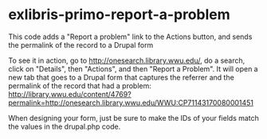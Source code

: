 # exlibris-primo-report-a-problem
This code adds a "Report a problem" link to the Actions button, and sends the permalink of the record to a Drupal form

To see it in action, go to http://onesearch.library.wwu.edu/, do a search, click on "Details", then "Actions", and then "Report a Problem".  It will open a new tab that goes to a Drupal form that captures the referrer and the permalink of the record that had a problem:
http://library.wwu.edu/content/4769?permalink=http://onesearch.library.wwu.edu/WWU:CP71143170080001451

When designing your form, just be sure to make the IDs of your fields match the values in the drupal.php code.
